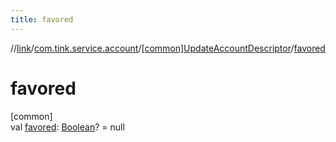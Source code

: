 ```yaml
---
title: favored
---
```

//[link](../../../index.html)/[com.tink.service.account](../index.html)/[[common]UpdateAccountDescriptor](index.html)/[favored](favored.html)



# favored



[common]\
val [favored](favored.html): [Boolean](https://kotlinlang.org/api/latest/jvm/stdlib/kotlin/-boolean/index.html)? = null




